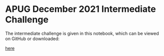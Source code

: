 # APUG December 2021 Intermediate Challenge

The intermediate challenge is given in this notebook, which can be viewed on GitHub or downloaded:

[here](https://github.com/PythonAberdeen/user_group/blob/master/2021-12/intermediate/challenge.ipynb)
